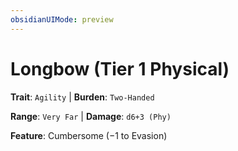```yaml
---
obsidianUIMode: preview
---
```

# Longbow (Tier 1 Physical)

**Trait**: `Agility` | **Burden**: `Two-Handed`

**Range**: `Very Far` | **Damage**: `d6+3 (Phy)`

**Feature**: Cumbersome (−1 to Evasion)
